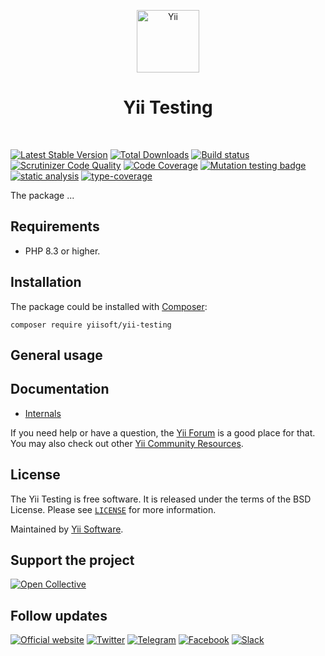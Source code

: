 <p align="center">
    <a href="https://github.com/yiisoft" target="_blank">
        <img src="https://yiisoft.github.io/docs/images/yii_logo.svg" height="100px" alt="Yii">
    </a>
    <h1 align="center">Yii Testing</h1>
    <br>
</p>

[![Latest Stable Version](https://poser.pugx.org/yiisoft/yii-testing/v)](https://packagist.org/packages/yiisoft/yii-testing)
[![Total Downloads](http://poser.pugx.org/rossaddison/yii-testing/downloads)](https://packagist.org/packages/rossaddison/yii-testing)
[![Build status](https://github.com/rossaddison/yii-testing/actions/workflows/build.yml/badge.svg)](https://github.com/rossaddison/yii-testing/actions/workflows/build.yml)
[![Scrutinizer Code Quality](https://scrutinizer-ci.com/g/rossaddison/yii-testing/badges/quality-score.png?b=master)](https://scrutinizer-ci.com/g/rossaddison/yii-testing/?branch=master)
[![Code Coverage](https://scrutinizer-ci.com/g/rossaddison/yii-testing/badges/coverage.png?b=master)](https://scrutinizer-ci.com/g/rossaddison/yii-testing/?branch=master)
[![Mutation testing badge](https://img.shields.io/endpoint?style=flat&url=https%3A%2F%2Fbadge-api.stryker-mutator.io%2Fgithub.com%2Frossaddison%2Fyii-testing%2Fmaster)](https://dashboard.stryker-mutator.io/reports/github.com/rossaddison/yii-testing/master)
[![static analysis](https://github.com/rossaddison/yii-testing/workflows/static%20analysis/badge.svg)](https://github.com/yiisoft/yii-testing/actions?query=workflow%3A%22static+analysis%22)
[![type-coverage](https://shepherd.dev/github/rossaddison/yii-testing/coverage.svg)](https://shepherd.dev/github/rossaddison/yii-testing)

The package ...

## Requirements

- PHP 8.3 or higher.

## Installation

The package could be installed with [Composer](https://getcomposer.org):

```shell
composer require yiisoft/yii-testing
```

## General usage

## Documentation

- [Internals](docs/internals.md)

If you need help or have a question, the [Yii Forum](https://forum.yiiframework.com/c/yii-3-0/63) is a good place for that.
You may also check out other [Yii Community Resources](https://www.yiiframework.com/community).

## License

The Yii Testing is free software. It is released under the terms of the BSD License.
Please see [`LICENSE`](./LICENSE.md) for more information.

Maintained by [Yii Software](https://www.yiiframework.com/).

## Support the project

[![Open Collective](https://img.shields.io/badge/Open%20Collective-sponsor-7eadf1?logo=open%20collective&logoColor=7eadf1&labelColor=555555)](https://opencollective.com/yiisoft)

## Follow updates

[![Official website](https://img.shields.io/badge/Powered_by-Yii_Framework-green.svg?style=flat)](https://www.yiiframework.com/)
[![Twitter](https://img.shields.io/badge/twitter-follow-1DA1F2?logo=twitter&logoColor=1DA1F2&labelColor=555555?style=flat)](https://twitter.com/yiiframework)
[![Telegram](https://img.shields.io/badge/telegram-join-1DA1F2?style=flat&logo=telegram)](https://t.me/yii3en)
[![Facebook](https://img.shields.io/badge/facebook-join-1DA1F2?style=flat&logo=facebook&logoColor=ffffff)](https://www.facebook.com/groups/yiitalk)
[![Slack](https://img.shields.io/badge/slack-join-1DA1F2?style=flat&logo=slack)](https://yiiframework.com/go/slack)
